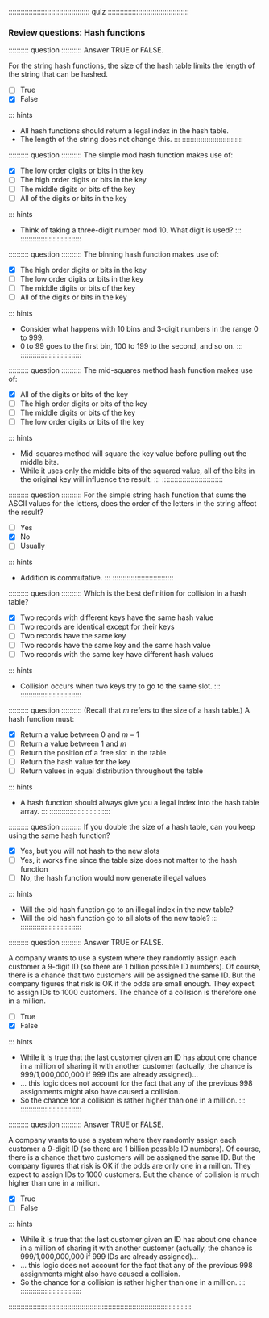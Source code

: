 
:::::::::::::::::::::::::::::::::::::::: quiz ::::::::::::::::::::::::::::::::::::::::
### Review questions: Hash functions


:::::::::: question ::::::::::
Answer TRUE or FALSE.

For the string hash functions, the size of
the hash table limits the length of the string that can be hashed.

- [ ] True
- [x] False

::: hints
- All hash functions should return a legal index in the hash table.
- The length of the string does not change this.
:::
::::::::::::::::::::::::::::::



:::::::::: question ::::::::::
The simple mod hash function makes use of:

- [x] The low order digits or bits in the key
- [ ] The high order digits or bits in the key
- [ ] The middle digits or bits of the key
- [ ] All of the digits or bits in the key

::: hints
- Think of taking a three-digit number mod 10. What digit is used?
:::
::::::::::::::::::::::::::::::



:::::::::: question ::::::::::
The binning hash function makes use of:

- [x] The high order digits or bits in the key
- [ ] The low order digits or bits in the key
- [ ] The middle digits or bits of the key
- [ ] All of the digits or bits in the key

::: hints
- Consider what happens with 10 bins and 3-digit numbers in the range 0 to 999.
- 0 to 99 goes to the first bin, 100 to 199 to the second, and so on.
:::
::::::::::::::::::::::::::::::



:::::::::: question ::::::::::
The mid-squares method hash function makes use of:

- [x] All of the digits or bits of the key
- [ ] The high order digits or bits of the key
- [ ] The middle digits or bits of the key
- [ ] The low order digits or bits of the key

::: hints
- Mid-squares method will square the key value before
pulling out the middle bits.
- While it uses only the middle bits of the squared value,
all of the bits in the original key will influence the result.
:::
::::::::::::::::::::::::::::::



:::::::::: question ::::::::::
For the simple string hash function that
sums the ASCII values for the letters, does the order of the
letters in the string affect the result?


- [ ] Yes
- [x] No
- [ ] Usually

::: hints
- Addition is commutative.
:::
::::::::::::::::::::::::::::::



:::::::::: question ::::::::::
Which is the best definition for collision in a hash table?

- [x] Two records with different keys have the same hash value
- [ ] Two records are identical except for their keys
- [ ] Two records have the same key
- [ ] Two records have the same key and the same hash value
- [ ] Two records with the same key have different hash values

::: hints
- Collision occurs when two keys try to go to the same slot.
:::
::::::::::::::::::::::::::::::



:::::::::: question ::::::::::
(Recall that $m$ refers to the size of a hash table.)
A hash function must:

- [x] Return a value between 0 and $m-1$
- [ ] Return a value between 1 and $m$
- [ ] Return the position of a free slot in the table
- [ ] Return the hash value for the key
- [ ] Return values in equal distribution throughout the table

::: hints
- A hash function should always give you a legal index into
the hash table array.
:::
::::::::::::::::::::::::::::::



:::::::::: question ::::::::::
If you double the size of a hash table,
can you keep using the same hash function?

- [x] Yes, but you will not hash to the new slots
- [ ] Yes, it works fine since the table size does not matter to the hash function
- [ ] No, the hash function would now generate illegal values

::: hints
- Will the old hash function go to an illegal index in the new table?
- Will the old hash function go to all slots of the new table?
:::
::::::::::::::::::::::::::::::



:::::::::: question ::::::::::
Answer TRUE or FALSE.

A company wants to use a system where they randomly assign
each customer a 9-digit ID (so there are 1 billion
possible ID numbers). Of course, there is a chance that two
customers will be assigned the same ID. But the company
figures that risk is OK if the odds are small enough. They
expect to assign IDs to 1000 customers. The chance of a
collision is therefore one in a million.

- [ ] True
- [x] False

::: hints
- While it is true that the last customer given an ID has
about one chance in a million of sharing it with another
customer (actually, the chance is 999/1,000,000,000 if 999 IDs
are already assigned)...
- ... this logic does not account for the fact that any of the
previous 998 assignments might also have caused a
collision.
- So the chance for a collision is rather higher than one in
a million.
:::
::::::::::::::::::::::::::::::



:::::::::: question ::::::::::
Answer TRUE or FALSE.

A company wants to use a system where they randomly assign
each customer a 9-digit ID (so there are 1 billion
possible ID numbers). Of course, there is a chance that two
customers will be assigned the same ID. But the company
figures that risk is OK if the odds are only one in a
million. They expect to assign IDs to 1000 customers.
But the chance of collision is much higher than one in a
million.

- [x] True
- [ ] False

::: hints
- While it is true that the last customer given an ID has
about one chance in a million of sharing it with another
customer (actually, the chance is 999/1,000,000,000 if 999 IDs
are already assigned)...
- ... this logic does not account for the fact that any of the
previous 998 assignments might also have caused a
collision.
- So the chance for a collision is rather higher than one in
a million.
:::
::::::::::::::::::::::::::::::

::::::::::::::::::::::::::::::::::::::::::::::::::::::::::::::::::::::::::::::::::::::::::

